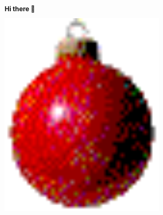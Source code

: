 ## Hi there 👋

<img src="https://github.com/Kris-Kross7799/main.py/blob/main/PH00601G.GIF" alt='The Unlimited' width='600'>
